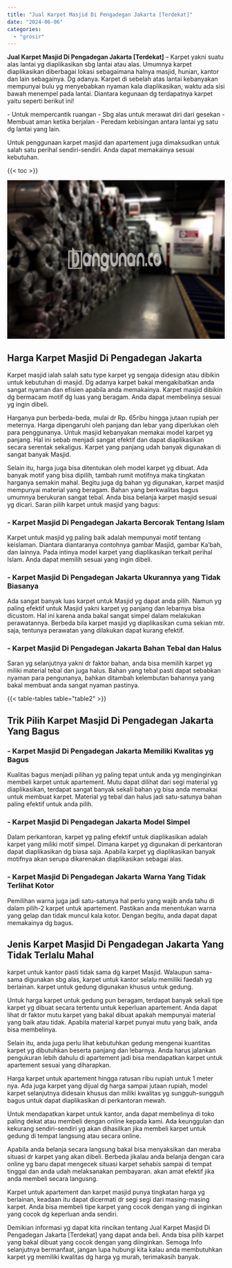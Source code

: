 ```yaml
---
title: "Jual Karpet Masjid Di Pengadegan Jakarta [Terdekat]"
date: "2024-06-06"
categories: 
  - "grosir"
---
```


**Jual Karpet Masjid Di Pengadegan Jakarta \[Terdekat\]** – Karpet yakni suatu alas lantai yg diaplikasikan sbg lantai atau alas. Umumnya karpet diaplikasikan diberbagai lokasi sebagaimana halnya masjid, hunian, kantor dan lain sebagainya. Dg adanya. Karpet di sebelah atas lantai kebanyakan mempunyai bulu yg menyebabkan nyaman kala diaplikasikan, waktu ada sisi bawah menempel pada lantai. Diantara kegunaan dg terdapatnya karpet yaitu seperti berikut ini!

\- Untuk mempercantik ruangan - Sbg alas untuk merawat diri dari gesekan - Membuat aman ketika berjalan - Peredam kebisingan antara lantai yg satu dg lantai yang lain.

Untuk penggunaan karpet masjid dan apartement juga dimaksudkan untuk salah satu perihal sendiri-sendiri. Anda dapat memakainya sesuai kebutuhan.

{{< toc >}}

![](/images/grosir-karpet-murah-01.png)

## Harga Karpet Masjid Di Pengadegan Jakarta

Karpet masjid ialah salah satu type karpet yg sengaja didesign atau dibikin untuk kebutuhan di masjid. Dg adanya karpet bakal mengakibatkan anda sangat nyaman dan efisien apabila anda memakainya. Karpet masjid dibikin dg bermacam motif dg luas yang beragam. Anda dapat membelinya sesuai yg ingin dibeli.

Harganya pun berbeda-beda, mulai dr Rp. 65ribu hingga jutaan rupiah per meternya. Harga dipengaruhi oleh panjang dan lebar yang diperlukan oleh para penggunanya. Untuk masjid kebanyakan memakai model karpet yg panjang. Hal ini sebab menjadi sangat efektif dan dapat diaplikasikan secara serentak sekaligus. Karpet yang panjang udah banyak digunakan di sangat banyak Masjid.

Selain itu, harga juga bisa ditentukan oleh model karpet yg dibuat. Ada banyak motif yang bisa dipilih, tambah rumit motifnya maka tingkatan harganya semakin mahal. Begitu juga dg bahan yg digunakan, karpet masjid mempunyai material yang beragam. Bahan yang berkwalitas bagus umumnya berukuran sangat tebal. Anda bisa belanja karpet masjid sesuai yg dicari. Saran pilih karpet untuk masjid yang bagus:

### \- Karpet Masjid Di Pengadegan Jakarta Bercorak Tentang Islam

Karpet untuk masjid yg paling baik adalah mempunyai motif tentang keislaman. Diantara diantaranya contohnya gambar Masjid, gambar Ka’bah, dan lainnya. Pada intinya model karpet yang diaplikasikan terkait perihal Islam. Anda dapat memilih sesuai yang ingin dibeli.

### \- Karpet Masjid Di Pengadegan Jakarta Ukurannya yang Tidak Biasanya

Ada sangat banyak luas karpet untuk Masjid yg dapat anda pilih. Namun yg paling efektif untuk Masjid yakni karpet yg panjang dan lebarnya bisa dicustom. Hal ini karena anda bakal sangat simpel dalam melakukan perawatannya. Berbeda bila karpet masjid yg diaplikasikan cuma sekian mtr. saja, tentunya perawatan yang dilakukan dapat kurang efektif.

### \- Karpet Masjid Di Pengadegan Jakarta Bahan Tebal dan Halus

Saran yg selanjutnya yakni dr faktor bahan, anda bisa memilih karpet yg miliki material tebal dan juga halus. Bahan yang tebal pasti dapat sebabkan nyaman para pengunanya, bahkan ditambah kelembutan bahannya yang bakal membuat anda sangat nyaman pastinya.

{{< table-tables table="table2" >}}

## Trik Pilih Karpet Masjid Di Pengadegan Jakarta Yang Bagus

### \- Karpet Masjid Di Pengadegan Jakarta Memiliki Kwalitas yg Bagus

Kualitas bagus menjadi pilihan yg paling tepat untuk anda yg menginginkan membeli karpet untuk apartement. Mutu dapat dilihat dari segi material yg diaplikasikan, terdapat sangat banyak sekali bahan yg bisa anda memakai untuk membuat karpet. Material yg tebal dan halus jadi satu-satunya bahan paling efektif untuk anda pilih.

### \- Karpet Masjid Di Pengadegan Jakarta Model Simpel

Dalam perkantoran, karpet yg paling efektif untuk diaplikasikan adalah karpet yang miliki motif simpel. Dimana karpet yg digunakan di perkantoran dapat diaplikasikan dg biasa saja. Apabila karpet yg diaplikasikan banyak motifnya akan serupa dikarenakan diaplikasikan sebagai alas.

### \- Karpet Masjid Di Pengadegan Jakarta Warna Yang Tidak Terlihat Kotor

Pemilihan warna juga jadi satu-satunya hal perlu yang wajib anda tahu di dalam pilih-2 karpet untuk apartement. Pastikan anda menentukan warna yang gelap dan tidak muncul kala kotor. Dengan begitu, anda dapat dapat memakainya dg bagus.

## Jenis Karpet Masjid Di Pengadegan Jakarta Yang Tidak Terlalu Mahal

karpet untuk kantor pasti tidak sama dg karpet Masjid. Walaupun sama-sama digunakan sbg alas, karpet untuk kantor selalu memiliki faedah yg berlainan. karpet untuk gedung digunakan khusus untuk gedung.

Untuk harga karpet untuk gedung pun beragam, terdapat banyak sekali tipe karpet yg dibuat secara tertentu untuk keperluan apartement. Anda dapat lihat dr faktor mutu karpet yang bakal dibuat apakah mempunyai material yang baik atau tidak. Apabila material karpet punyai mutu yang baik, anda bisa membelinya.

Selain itu, anda juga perlu lihat kebutuhkan gedung mengenai kuantitas karpet yg dibutuhkan beserta panjang dan lebarnya. Anda harus jalankan pengukuran lebih dahulu di apartement jadi bisa mendapatkan karpet untuk apartement sesuai yang diharapkan.

Harga karpet untuk apartement hingga ratusan ribu rupiah untuk 1 meter nya. Ada juga karpet yang dijual dg harga sampai jutaan rupiah, model karpet selanjutnya didesain khusus dan miliki kwalitas yg sungguh-sungguh bagus untuk dapat diaplikasikan di perkantoran mewah.

Untuk mendapatkan karpet untuk kantor, anda dapat membelinya di toko paling dekat atau membeli dengan online kepada kami. Ada keunggulan dan kekurang sendiri-sendiri yg akan dihasilkan jika membeli karpet untuk gedung di tempat langsung atau secara online.

Apabila anda belanja secara langsung bakal bisa menyaksikan dan meraba situasi dr karpet yang akan dibeli. Berbeda jikalau anda belanja dengan cara online yg baru dapat mengecek situasi karpet sehabis sampai di tempat tinggal dan anda udah melaksanakan pembayaran. akan amat efektif jika anda membeli secara langusng.

Karpet untuk apartement dan karpet masjid punya tingkatan harga yg berlainan, keadaan itu dapat dicermati dr segi segi dari masing-masing karpet. Anda bisa membeli tipe karpet yang cocok dengan yang di inginkan yang cocok dg keperluan anda sendiri.

Demikian informasi yg dapat kita rincikan tentang Jual Karpet Masjid Di Pengadegan Jakarta \[Terdekat\] yang dapat anda beli. Anda bisa pilih karpet yang bakal dibuat yang cocok dengan yang diinginkan. Semoga Info selanjutnya bermanfaat, jangan lupa hubungi kita kalau anda membutuhkan karpet yg memiliki kwalitas dg harga yg murah, terimakasih banyak.
